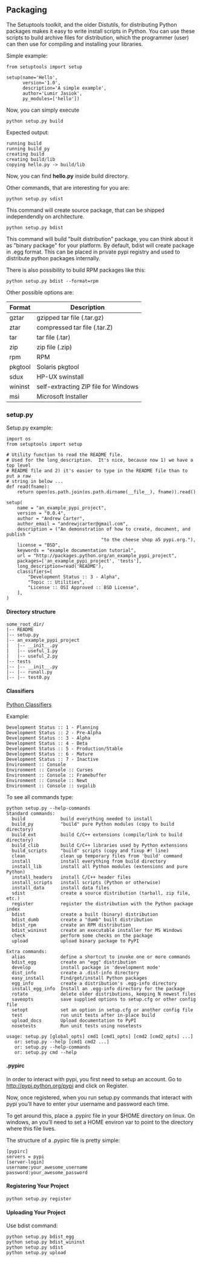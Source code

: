 ## Packaging

The Setuptools toolkit, and the older Distutils, for distributing Python packages makes it easy to write install scripts in Python. You can use these scripts to build archive files for distribution, which the programmer (user) can then use for compiling and installing your libraries.


Simple example:

```
from setuptools import setup

setup(name='Hello',
      version='1.0',
      description='A simple example',
      author='Lumir Jasiok',
      py_modules=['hello'])
```

Now, you can simply execute 

```
python setup.py build
```

Expected output:

```
running build
running build_py
creating build
creating build/lib
copying hello.py -> build/lib
```

Now, you can find **hello.py** inside build directory.

Other commands, that are interesting for you are:

```
python setup.py sdist
```

This command will create source package, that can be shipped independendly on architecture.

```
python setup.py bdist
```

This command will build "built distribution" package, you can think about it as "binary package" for your platform. By default, bdist will create package in .egg format. This can be placed in private pypi registry and used to distribute python packages internally.

There is also possibility to build RPM packages like this:

```
python setup.py bdist --format=rpm
```

Other possible options are:

|  Format | Description  |
|---|---|
|  gztar  | gzipped tar file (.tar.gz)  |
|  ztar |  compressed tar file (.tar.Z) |
| tar  | tar file (.tar)  |
| zip  | zip file (.zip)  |
| rpm  | RPM  |
| pkgtool  | Solaris pkgtool  |
| sdux  | HP-UX swinstall  |
| wininst  | self-extracting ZIP file for Windows  |
| msi  | Microsoft Installer  |


### setup.py

Setup.py example:

```
import os
from setuptools import setup

# Utility function to read the README file.
# Used for the long_description.  It's nice, because now 1) we have a top level
# README file and 2) it's easier to type in the README file than to put a raw
# string in below ...
def read(fname):
    return open(os.path.join(os.path.dirname(__file__), fname)).read()

setup(
    name = "an_example_pypi_project",
    version = "0.0.4",
    author = "Andrew Carter",
    author_email = "andrewjcarter@gmail.com",
    description = ("An demonstration of how to create, document, and publish "
                                   "to the cheese shop a5 pypi.org."),
    license = "BSD",
    keywords = "example documentation tutorial",
    url = "http://packages.python.org/an_example_pypi_project",
    packages=['an_example_pypi_project', 'tests'],
    long_description=read('README'),
    classifiers=[
        "Development Status :: 3 - Alpha",
        "Topic :: Utilities",
        "License :: OSI Approved :: BSD License",
    ],
)
```

#### Directory structure

```
some_root_dir/
|-- README
|-- setup.py
|-- an_example_pypi_project
|   |-- __init__.py
|   |-- useful_1.py
|   |-- useful_2.py
|-- tests
|-- |-- __init__.py
|-- |-- runall.py
|-- |-- test0.py

```

#### Classifiers

[Python Classifiers](http://pypi.python.org/pypi?%3Aaction=list_classifiers)

Example:

```
Development Status :: 1 - Planning
Development Status :: 2 - Pre-Alpha
Development Status :: 3 - Alpha
Development Status :: 4 - Beta
Development Status :: 5 - Production/Stable
Development Status :: 6 - Mature
Development Status :: 7 - Inactive
Environment :: Console
Environment :: Console :: Curses
Environment :: Console :: Framebuffer
Environment :: Console :: Newt
Environment :: Console :: svgalib
```

To see all commands type:

```
python setup.py --help-commands
Standard commands:
  build             build everything needed to install
  build_py          "build" pure Python modules (copy to build directory)
  build_ext         build C/C++ extensions (compile/link to build directory)
  build_clib        build C/C++ libraries used by Python extensions
  build_scripts     "build" scripts (copy and fixup #! line)
  clean             clean up temporary files from 'build' command
  install           install everything from build directory
  install_lib       install all Python modules (extensions and pure Python)
  install_headers   install C/C++ header files
  install_scripts   install scripts (Python or otherwise)
  install_data      install data files
  sdist             create a source distribution (tarball, zip file, etc.)
  register          register the distribution with the Python package index
  bdist             create a built (binary) distribution
  bdist_dumb        create a "dumb" built distribution
  bdist_rpm         create an RPM distribution
  bdist_wininst     create an executable installer for MS Windows
  check             perform some checks on the package
  upload            upload binary package to PyPI

Extra commands:
  alias             define a shortcut to invoke one or more commands
  bdist_egg         create an "egg" distribution
  develop           install package in 'development mode'
  dist_info         create a .dist-info directory
  easy_install      Find/get/install Python packages
  egg_info          create a distribution's .egg-info directory
  install_egg_info  Install an .egg-info directory for the package
  rotate            delete older distributions, keeping N newest files
  saveopts          save supplied options to setup.cfg or other config file
  setopt            set an option in setup.cfg or another config file
  test              run unit tests after in-place build
  upload_docs       Upload documentation to PyPI
  nosetests         Run unit tests using nosetests

usage: setup.py [global_opts] cmd1 [cmd1_opts] [cmd2 [cmd2_opts] ...]
   or: setup.py --help [cmd1 cmd2 ...]
   or: setup.py --help-commands
   or: setup.py cmd --help
```

#### .pypirc

In order to interact with pypi, you first need to setup an account. Go to http://pypi.python.org/pypi and click on Register.

Now, once registered, when you run setup.py commands that interact with pypi you’ll have to enter your username and password each time.

To get around this, place a .pypirc file in your $HOME directory on linux. On windows, an you’ll need to set a HOME environ var to point to the directory where this file lives.

The structure of a .pypirc file is pretty simple:

```
[pypirc]
servers = pypi
[server-login]
username:your_awesome_username
password:your_awesome_password
```

#### Registering Your Project

```
python setup.py register
```

#### Uploading Your Project

Use bdist command:

```
python setup.py bdist_egg
python setup.py bdist_wininst
python setup.py sdist
python setup.py upload
```
